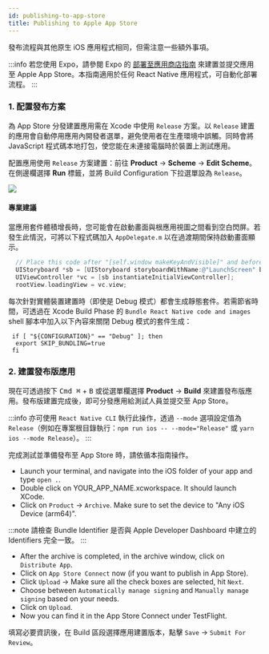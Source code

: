 ```yaml
---
id: publishing-to-app-store
title: Publishing to Apple App Store
---
```


發布流程與其他原生 iOS 應用程式相同，但需注意一些額外事項。

:::info
若您使用 Expo，請參閱 Expo 的 [部署至應用商店指南](https://docs.expo.dev/distribution/app-stores/) 來建置並提交應用至 Apple App Store。本指南適用於任何 React Native 應用程式，可自動化部署流程。
:::

### 1. 配置發布方案

為 App Store 分發建置應用需在 Xcode 中使用 `Release` 方案。以 `Release` 建置的應用會自動停用應用內開發者選單，避免使用者在生產環境中誤觸。同時會將 JavaScript 程式碼本地打包，使您能在未連接電腦時於裝置上測試應用。

配置應用使用 `Release` 方案建置：前往 **Product** → **Scheme** → **Edit Scheme**。在側邊欄選擇 **Run** 標籤，並將 Build Configuration 下拉選單設為 `Release`。

![](/docs/assets/ConfigureReleaseScheme.png)

#### 專業建議

當應用套件體積增長時，您可能會在啟動畫面與根應用視圖之間看到空白閃屏。若發生此情況，可將以下程式碼加入 `AppDelegate.m` 以在過渡期間保持啟動畫面顯示。

```objectivec
  // Place this code after "[self.window makeKeyAndVisible]" and before "return YES;"
  UIStoryboard *sb = [UIStoryboard storyboardWithName:@"LaunchScreen" bundle:nil];
  UIViewController *vc = [sb instantiateInitialViewController];
  rootView.loadingView = vc.view;
```

每次針對實體裝置建置時（即使是 Debug 模式）都會生成靜態套件。若需節省時間，可透過在 Xcode Build Phase 的 `Bundle React Native code and images` shell 腳本中加入以下內容來關閉 Debug 模式的套件生成：

```shell
 if [ "${CONFIGURATION}" == "Debug" ]; then
  export SKIP_BUNDLING=true
 fi
```

### 2. 建置發布版應用

現在可透過按下 <kbd>Cmd ⌘</kbd> + <kbd>B</kbd> 或從選單欄選擇 **Product** → **Build** 來建置發布版應用。發布版建置完成後，即可分發應用給測試人員並提交至 App Store。

:::info
亦可使用 `React Native CLI` 執行此操作，透過 `--mode` 選項設定值為 `Release`（例如在專案根目錄執行：`npm run ios -- --mode="Release"` 或 `yarn ios --mode Release`）。
:::

完成測試並準備發布至 App Store 時，請依循本指南操作。

- Launch your terminal, and navigate into the iOS folder of your app and type `open .`.
- Double click on YOUR_APP_NAME.xcworkspace. It should launch XCode.
- Click on `Product` → `Archive`. Make sure to set the device to "Any iOS Device (arm64)".

:::note
請檢查 Bundle Identifier 是否與 Apple Developer Dashboard 中建立的 Identifiers 完全一致。
:::

- After the archive is completed, in the archive window, click on `Distribute App`.
- Click on `App Store Connect` now (if you want to publish in App Store).
- Click `Upload` → Make sure all the check boxes are selected, hit `Next`.
- Choose between `Automatically manage signing` and `Manually manage signing` based on your needs.
- Click on `Upload`.
- Now you can find it in the App Store Connect under TestFlight.

填寫必要資訊後，在 Build 區段選擇應用建置版本，點擊 `Save` → `Submit For Review`。